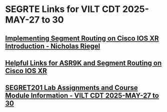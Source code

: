# SEGRTE Links for VILT CDT 2025-MAY-27 to 30
## [Implementing Segment Routing on Cisco IOS XR Introduction - Nicholas Riegel](https://docs.google.com/presentation/d/1APWPvkudW1HiEAT-FTe_lEcssnkEk7jE8FuuMVAfhyM/edit?usp=sharing)
## [Helpful Links for ASR9K and Segment Routing on Cisco IOS XR](https://docs.google.com/document/d/1RFZEV2qxnsR05hWsKrO9dyimbteiWZRqAUyQdQ4PqZE/edit?usp=sharing)
## [SEGRET201 Lab Assignments and Course Module Information - VILT CDT 2025-MAY-27 to 30](https://docs.google.com/spreadsheets/d/1YLVzm-NJkoIGSenDw-OEhN2Hs5zBMBLiFIf2MLqm_yA/edit?usp=sharing)
